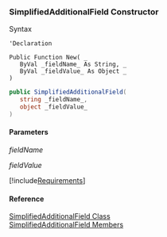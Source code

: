 ﻿### SimplifiedAdditionalField Constructor

Syntax

```vbnet
'Declaration

Public Function New( _
   ByVal _fieldName_ As String, _
   ByVal _fieldValue_ As Object _
)
```

```csharp
public SimplifiedAdditionalField( 
   string _fieldName_,
   object _fieldValue_
)
```

#### Parameters

_fieldName_

_fieldValue_

[!include[Requirements](../partials/requirements.md)]

#### Reference

[SimplifiedAdditionalField Class](FChoice.Toolkits.Clarify~FChoice.Toolkits.Clarify.SimplifiedAdditionalField.md)  
[SimplifiedAdditionalField Members](FChoice.Toolkits.Clarify~FChoice.Toolkits.Clarify.SimplifiedAdditionalField_members.md)